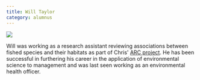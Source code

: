 ```yaml
---
title: Will Taylor
category: alumnus
---
```


![](/people/images/Will-Taylor.jpeg)

Will was working as a research assistant reviewing associations between fished species and their habitats as part of Chris' [ARC project](http://www.seascapemodels.org/research/2015/11/03/decra.html). He has been successful in furthering his career in the application of environmental science to management and was last seen working as an environmental health officer.
